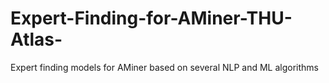 # Expert-Finding-for-AMiner-THU-Atlas-
Expert finding models for AMiner based on several NLP and ML algorithms
